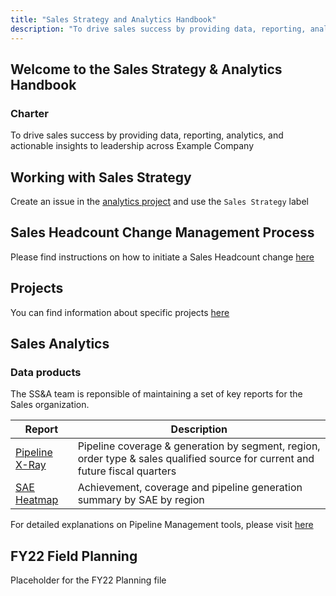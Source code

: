 ```yaml
---
title: "Sales Strategy and Analytics Handbook"
description: "To drive sales success by providing data, reporting, analytics, and actionable insights to leadership across Example Company"
---
```


## Welcome to the Sales Strategy & Analytics Handbook

### Charter

To drive sales success by providing data, reporting, analytics, and actionable insights to leadership across Example Company

## Working with Sales Strategy

Create an issue in the [analytics project](https://example_company.com/example_company-com/sales-team/field-operations/analytics/issues) and use the `Sales Strategy` label

## Sales Headcount Change Management Process

Please find instructions on how to initiate a Sales Headcount change [here](/handbook/sales/field-operations/sales-strategy/sales-headcount)

## Projects

You can find information about specific projects [here](/handbook/sales/field-operations/sales-strategy/projects)

## Sales Analytics

### Data products

The SS&A team is reponsible of maintaining a set of key reports for the Sales organization.

| Report | Description |
| ----- | ----- |
| [Pipeline X-Ray](/handbook/sales/field-operations/sales-strategy/analytics/pipeline-x-ray) | Pipeline coverage & generation by segment, region, order type & sales qualified source for current and future fiscal quarters |
| [SAE Heatmap](/handbook/sales/field-operations/sales-strategy/analytics/sal-heatmap) | Achievement, coverage and pipeline generation summary by SAE by region |

For detailed explanations on Pipeline Management tools, please visit [here](/handbook/sales/field-operations/sales-strategy/analytics/pipeline-management-tools)

## FY22 Field Planning

Placeholder for the FY22 Planning file

